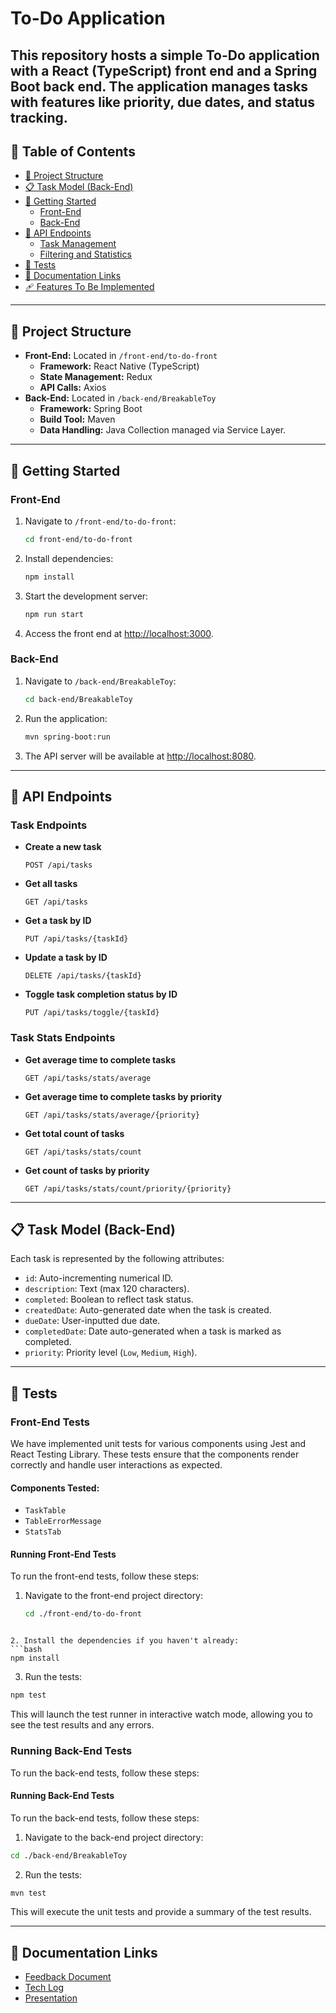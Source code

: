 
# To-Do Application

  This repository hosts a simple To-Do application with a **React (TypeScript)** front end and a **Spring Boot** back end. The application manages tasks with features like priority, due dates, and status tracking.
---
## 📜 Table of Contents

- [📂 Project Structure](#-project-structure)
- [📋 Task Model (Back-End)](#-task-model-back-end)
- [🚀 Getting Started](#-getting-started)
  - [Front-End](#front-end)
  - [Back-End](#back-end)
- [📡 API Endpoints](#-api-endpoints)
  - [Task Management](#task-management)
  - [Filtering and Statistics](#filtering-and-statistics)
- [🔧 Tests](#-tests)
- [📄 Documentation Links](#-documentation-links)
- [🩹 Features To Be Implemented](#-features-to-be-implemented)

---

## 📂 Project Structure
- **Front-End:** Located in `/front-end/to-do-front`
  - **Framework:** React Native (TypeScript)
  - **State Management:** Redux
  - **API Calls:** Axios
- **Back-End:** Located in `/back-end/BreakableToy`
  - **Framework:** Spring Boot
  - **Build Tool:** Maven
  - **Data Handling:** Java Collection managed via Service Layer.
---

## 🚀 Getting Started

### Front-End
1. Navigate to `/front-end/to-do-front`:
   ```bash
   cd front-end/to-do-front
   ```
2. Install dependencies:
   ```bash
   npm install
   ```
3. Start the development server:
   ```bash
   npm run start
   ```
4. Access the front end at [http://localhost:3000](http://localhost:3000).

### Back-End
1. Navigate to `/back-end/BreakableToy`:
   ```bash
   cd back-end/BreakableToy
   ```
2. Run the application:
   ```bash
   mvn spring-boot:run
   ```
3. The API server will be available at [http://localhost:8080](http://localhost:8080).

---
## 📡 API Endpoints

### Task Endpoints

- **Create a new task**
    ```
   POST /api/tasks
    ```
- **Get all tasks**
    ```
    GET /api/tasks
    ```
- **Get a task by ID**
    ```
    PUT /api/tasks/{taskId}
    ```
- **Update a task by ID**
    ```
    DELETE /api/tasks/{taskId}
    ```
- **Toggle task completion status by ID**
    ```
    PUT /api/tasks/toggle/{taskId}
    ```
### Task Stats Endpoints

- **Get average time to complete tasks**
    ```
    GET /api/tasks/stats/average
    ```
- **Get average time to complete tasks by priority**
    ```
    GET /api/tasks/stats/average/{priority}
    ```
- **Get total count of tasks**
    ```
    GET /api/tasks/stats/count
    ```
- **Get count of tasks by priority**
    ```  
    GET /api/tasks/stats/count/priority/{priority}
    ```
    

---

## 📋 Task Model (Back-End)
Each task is represented by the following attributes:
- `id`: Auto-incrementing numerical ID.
- `description`: Text (max 120 characters).
- `completed`: Boolean to reflect task status.
- `createdDate`: Auto-generated date when the task is created.
- `dueDate`: User-inputted due date.
- `completedDate`: Date auto-generated when a task is marked as completed.
- `priority`: Priority level (`Low`, `Medium`, `High`).

---

## 🔧 Tests

### Front-End Tests

We have implemented unit tests for various components using Jest and React Testing Library. These tests ensure that the components render correctly and handle user interactions as expected.

#### Components Tested:
- `TaskTable`
- `TableErrorMessage`
- `StatsTab`

#### Running Front-End Tests

To run the front-end tests, follow these steps:

1. Navigate to the front-end project directory:
   ```bash
   cd ./front-end/to-do-front
  ```

2. Install the dependencies if you haven't already:
  ```bash
  npm install
  ```

3. Run the tests:
  ```bash
  npm test
   ```

This will launch the test runner in interactive watch mode, allowing you to see the test results and any errors.

### Running Back-End Tests
To run the back-end tests, follow these steps:

#### Running Back-End Tests
To run the back-end tests, follow these steps:

1. Navigate to the back-end project directory:
  ```bash
  cd ./back-end/BreakableToy
  ```

2. Run the tests:
  ```bash
  mvn test
  ```

This will execute the unit tests and provide a summary of the test results.

---

## 📄 Documentation Links
- [Feedback Document](https://encoradigital.sharepoint.com/:w:/s/spark2024f-mx2/EVMxhTGaS7VDh7cT2NYKnfcBJ4mGykxFw1WVIRguqpG6JQ?e=lyq5ZA)  
- [Tech Log](#) 
- [Presentation](https://www.canva.com/design/DAGXztibgns/Y0GJxCTR1crYDj4Wpo08OQ/edit?utm_content=DAGXztibgns&utm_campaign=designshare&utm_medium=link2&utm_source=sharebutton) 

